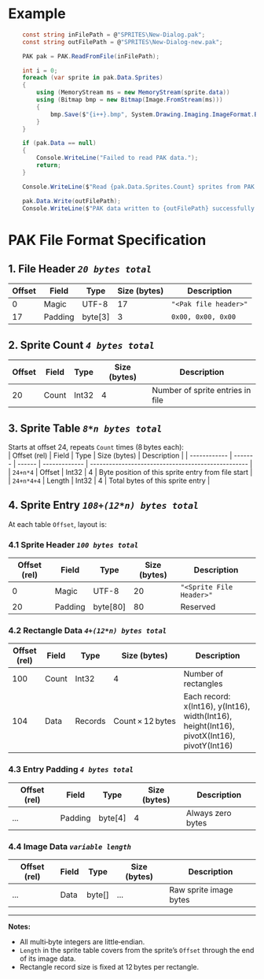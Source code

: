 ﻿
# Example
```C#
    const string inFilePath = @"SPRITES\New-Dialog.pak";
    const string outFilePath = @"SPRITES\New-Dialog-new.pak";

    PAK pak = PAK.ReadFromFile(inFilePath);

    int i = 0;
    foreach (var sprite in pak.Data.Sprites)
    {
        using (MemoryStream ms = new MemoryStream(sprite.data))
        using (Bitmap bmp = new Bitmap(Image.FromStream(ms)))
        {
            bmp.Save($"{i++}.bmp", System.Drawing.Imaging.ImageFormat.Bmp);
        }
    }

    if (pak.Data == null)
    {
        Console.WriteLine("Failed to read PAK data.");
        return;
    }

    Console.WriteLine($"Read {pak.Data.Sprites.Count} sprites from PAK file.");

    pak.Data.Write(outFilePath);
    Console.WriteLine($"PAK data written to {outFilePath} successfully.");
```

# PAK File Format Specification

## 1. File Header *`20 bytes total`*
| Offset | Field   | Type     | Size (bytes) | Description                 |
| ------ | ------- | -------- | ---- | --------------------------- |
| 0      | Magic   | UTF-8    | 17   | `"<Pak file header>"`       |
| 17     | Padding | byte[3]  | 3    | `0x00, 0x00, 0x00`          |

## 2. Sprite Count  *`4 bytes total`*
| Offset | Field       | Type   | Size (bytes) | Description                       |
| ------ | ----------- | ------ | ---- | --------------------------------- |
| 20     | Count       | Int32  | 4    | Number of sprite entries in file  |

## 3. Sprite Table  *`8*n bytes total`*
Starts at offset 24, repeats `Count` times (8 bytes each):  
| Offset (rel) | Field   | Type   | Size (bytes) | Description                                        |
| ------------ | ------- | ------ | ------------- | -------------------------------------------------- |
| `24+n*4`       | Offset  | Int32  | 4             | Byte position of this sprite entry from file start |
| `24+n*4+4`       | Length  | Int32  | 4             | Total bytes of this sprite entry                   |

## 4. Sprite Entry  *`108+(12*n) bytes total`*
At each table `Offset`, layout is:

### 4.1 Sprite Header  *`100 bytes total`*
| Offset (rel) | Field   | Type      | Size (bytes) | Description                |
| ------------ | ------- | --------- | ---- | -------------------------- |
| 0            | Magic   | UTF-8     | 20   | `"<Sprite File Header>"`   |
| 20           | Padding | byte[80]  | 80   | Reserved                   |

### 4.2 Rectangle Data  *`4+(12*n) bytes total`*
| Offset (rel) | Field | Type   | Size (bytes) | Description                                |
| ------------ | ----- | ------ | ------------------------ | ------------------------------------------ |
| 100          | Count | Int32  | 4                        | Number of rectangles                       |
| 104          | Data  | Records| Count × 12 bytes         | Each record: x(Int16), y(Int16), width(Int16), height(Int16), pivotX(Int16), pivotY(Int16) |

### 4.3 Entry Padding  *`4 bytes total`*
| Offset (rel) | Field   | Type     | Size (bytes) | Description        |
| ------------ | ------- | -------- | ---- | ------------------ |
| ... | Padding | byte[4]  | 4    | Always zero bytes  |

### 4.4 Image Data  *`variable length`*
| Offset (rel) | Field | Type    | Size (bytes) | Description                |
| ------------ | ----- | ------- | ------------ | -------------------------- |
| ... | Data  | byte[]  | ... 				  | Raw sprite image bytes     |

---

**Notes:**  
- All multi‑byte integers are little‑endian.  
- `Length` in the sprite table covers from the sprite’s `Offset` through the end of its image data.  
- Rectangle record size is fixed at 12 bytes per rectangle.  